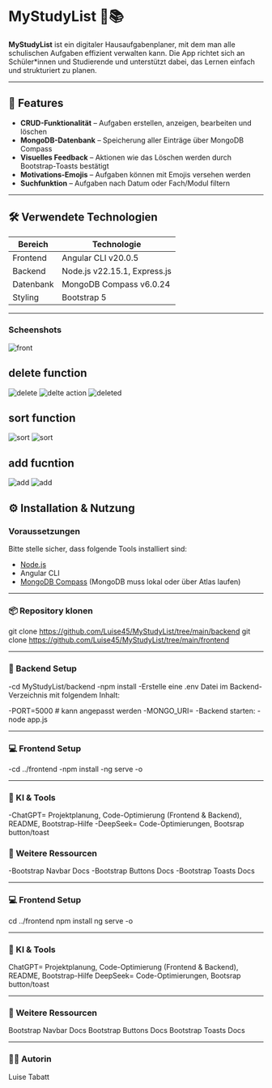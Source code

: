 # MyStudyList 📖📚

**MyStudyList** ist ein digitaler Hausaufgabenplaner, mit dem man alle schulischen Aufgaben effizient verwalten kann. Die App richtet sich an Schüler\*innen und Studierende und unterstützt dabei, das Lernen einfach und strukturiert zu planen.

---

## 📘 Features

- **CRUD-Funktionalität** – Aufgaben erstellen, anzeigen, bearbeiten und löschen  
- **MongoDB-Datenbank** – Speicherung aller Einträge über MongoDB Compass  
- **Visuelles Feedback** – Aktionen wie das Löschen werden durch Bootstrap-Toasts bestätigt  
- **Motivations-Emojis** – Aufgaben können mit Emojis versehen werden  
- **Suchfunktion** – Aufgaben nach Datum oder Fach/Modul filtern  

---

## 🛠️ Verwendete Technologien

| Bereich    | Technologie                            |
|------------|----------------------------------------|
| Frontend   | Angular CLI v20.0.5                    |
| Backend    | Node.js v22.15.1, Express.js           |
| Datenbank  | MongoDB Compass v6.0.24                |
| Styling    | Bootstrap 5                            |

---
### Scheenshots


![front](/screenshots/2.png)

## delete function
![delete](/screenshots/6.png)
![delte action](/screenshots/8.png)
![deleted](/screenshots/1.png)

## sort function
![sort](/screenshots/5.png)
![sort](/screenshots/7.png)

## add fucntion

![add](/screenshots/3.png)
![add](/screenshots/4.png)


## ⚙️ Installation & Nutzung

### Voraussetzungen

Bitte stelle sicher, dass folgende Tools installiert sind:

- [Node.js](https://nodejs.org/)  
- Angular CLI  
- [MongoDB Compass](https://www.mongodb.com/products/compass) (MongoDB muss lokal oder über Atlas laufen)

---

### 📦 Repository klonen


git clone https://github.com/Luise45/MyStudyList/tree/main/backend
git clone https://github.com/Luise45/MyStudyList/tree/main/frontend

---

### 🚀 Backend Setup

-cd MyStudyList/backend
-npm install
-Erstelle eine .env Datei im Backend-Verzeichnis mit folgendem Inhalt:

-PORT=5000 # kann angepasst werden
-MONGO_URI=<name der eigenen Datenbank>
-Backend starten:
-node app.js

---

### 💻 Frontend Setup

-cd ../frontend
-npm install
-ng serve -o

---

### 🤖 KI & Tools

-ChatGPT=  Projektplanung, Code-Optimierung (Frontend & Backend), README, Bootstrap-Hilfe
-DeepSeek= Code-Optimierungen, Bootsrap button/toast

### 🔗 Weitere Ressourcen

-Bootstrap Navbar Docs
-Bootstrap Buttons Docs
-Bootstrap Toasts Docs

---


### 💻 Frontend Setup

cd ../frontend
npm install
ng serve -o



---


### 🤖 KI & Tools

ChatGPT=  Projektplanung, Code-Optimierung (Frontend & Backend), README, Bootstrap-Hilfe
DeepSeek= Code-Optimierungen, Bootsrap button/toast

---

### 🔗 Weitere Ressourcen

Bootstrap Navbar Docs
Bootstrap Buttons Docs
Bootstrap Toasts Docs

---

### 👩‍💻 Autorin

Luise Tabatt




